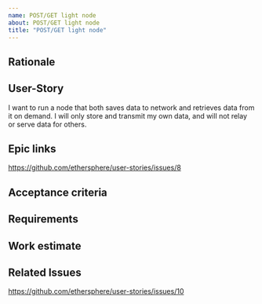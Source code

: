 ```yaml
---
name: POST/GET light node
about: POST/GET light node
title: "POST/GET light node"
---
```


## Rationale ##

## User-Story ##

I want to run a node that both saves data to network and retrieves data from it on demand. I will only store and transmit my own data, and will not relay or serve data for others.

## Epic links ##

https://github.com/ethersphere/user-stories/issues/8

## Acceptance criteria ##

## Requirements ##

## Work estimate ##

## Related Issues ##

https://github.com/ethersphere/user-stories/issues/10
